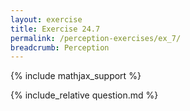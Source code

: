 ```yaml
---
layout: exercise
title: Exercise 24.7
permalink: /perception-exercises/ex_7/
breadcrumb: Perception
---
```


{% include mathjax_support %}

<div><i class="arrow-up loader" data-chapter="perception-exercises" data-exercise="ex_7" data-rating="0"></i></div>
{% include_relative question.md %}
